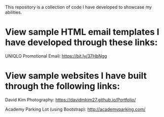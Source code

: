 This repository is a collection of code I have developed to showcase my abilities.

# View sample HTML email templates I have developed through these links:
UNIQLO Promotional Email: https://bit.ly/37HbNgg

# View sample websites I have built through the following links:
David Kim Photography: https://davidmkim27.github.io/Portfolio/

Academy Parking Lot (using Bootstrap): http://academyparking.com/

